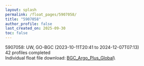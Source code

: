 ```yaml
---
layout: splash
permalink: /float_pages/5907058/
title: "5907058"
author_profile: false
last_created_on: 2025-09-30
toc: false
---
```

 
5907058: UW, GO-BGC (2023-10-11T20:41 to 2024-12-07T07:13)\
42 profiles completed\
Individual float file download: [BGC_Argo_Plus_Global](https://ftp.soest.hawaii.edu/bgc_argo_plus/Individual_Floats/outliers_removed/5907058_Sprof_processed.nc)\

